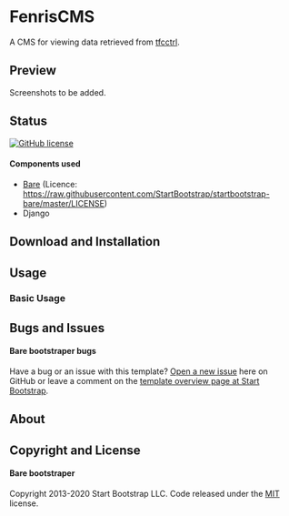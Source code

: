 # FenrisCMS

A CMS for viewing data retrieved from [tfcctrl](https://github.com/Team-Fenris/tfcctrl).

## Preview

Screenshots to be added.

## Status
[![GitHub license](https://img.shields.io/badge/license-MIT-blue.svg)](LICENCE)

#### Components used
* [Bare](https://startbootstrap.com/template/bare/) (Licence: https://raw.githubusercontent.com/StartBootstrap/startbootstrap-bare/master/LICENSE)
* Django

## Download and Installation


## Usage

### Basic Usage


## Bugs and Issues

#### Bare bootstraper bugs
Have a bug or an issue with this template? [Open a new issue](https://github.com/StartBootstrap/startbootstrap-bare/issues) here on GitHub or leave a comment on the [template overview page at Start Bootstrap](https://startbootstrap.com/template/bare/).

## About


## Copyright and License

#### Bare bootstraper
Copyright 2013-2020 Start Bootstrap LLC. Code released under the [MIT](https://github.com/StartBootstrap/startbootstrap-bare/blob/master/LICENSE) license.
